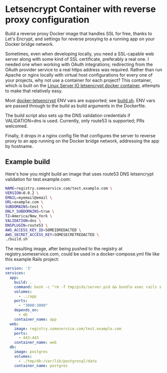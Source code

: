 # Letsencrypt Container with reverse proxy configuration

Build a reverse proxy Docker image that handles SSL for free, thanks to Let's Encrypt, and settings for reverse proxying to a running app on your Docker bridge network.

Sometimes, even when developing locally, you need a SSL-capable web server along with some kind of SSL certificate, preferably a real one. I needed one when working with OAuth integrations; redirecting from the OAuth provider service to a real https address was required. Rather than run Apache or nginx locally with virtual host configurations for every one of your projects, why not use a container for each project? This container, which is built on the [Linux Server IO letsencrypt docker container](https://github.com/linuxserver/docker-letsencrypt/), attempts to make that relatively easy.

Most [docker-letsencrypt](https://github.com/linuxserver/docker-letsencrypt/) ENV vars are supported; see [build.sh](build.sh). ENV vars are passed through to the build as build arguments in the Dockerfile.

The build script also sets up the DNS validation credentials if VALIDATION=dns is used. Currently, only route53 is supported; PRs welcomed.

Finally, it drops in a nginx config file that configures the server to reverse proxy to an app running on the Docker bridge network, addressing the app by hostname.

## Example build

Here's how you might build an image that uses route53 DNS letsencrypt validation for test.example.com:

```bash
NAME=registry.someservice.com/test.example.com \
VERSION=0.0.2 \
EMAIL=myemail@email \
URL=example.com \
SUBDOMAINS=test \
ONLY_SUBDOMAINS=true \
TZ=America/New_York \
VALIDATION=dns \
DNSPLUGIN=route53 \
AWS_ACCESS_KEY_ID=SOMEIDREDACTED \
AWS_SECRET_ACCESS_KEY=SOMESECRETREDACTED \
./build.sh
```

The resulting image, after being pushed to the registry at registry.someservice.com, could be used in a docker-compose.yml file like this example Rails project:

```yml
version: '3'
services:
  app:
    build: .
    command: bash -c "rm -f tmp/pids/server.pid && bundle exec rails s -p 3000 -b '0.0.0.0'"
    volumes:
      - .:/app
    ports:
      - "3000:3000"
    depends_on:
      - db
    container_name: app
  web:
    image: registry.someservice.com/test.example.com
    ports:
      - 443:443
    container_name: web
  db:
    image: postgres
    volumes:
      - ./tmp/db:/var/lib/postgresql/data
    container_name: postgres
```
